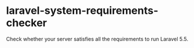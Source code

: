 # laravel-system-requirements-checker
Check whether your server satisfies all the requirements to run Laravel 5.5.
